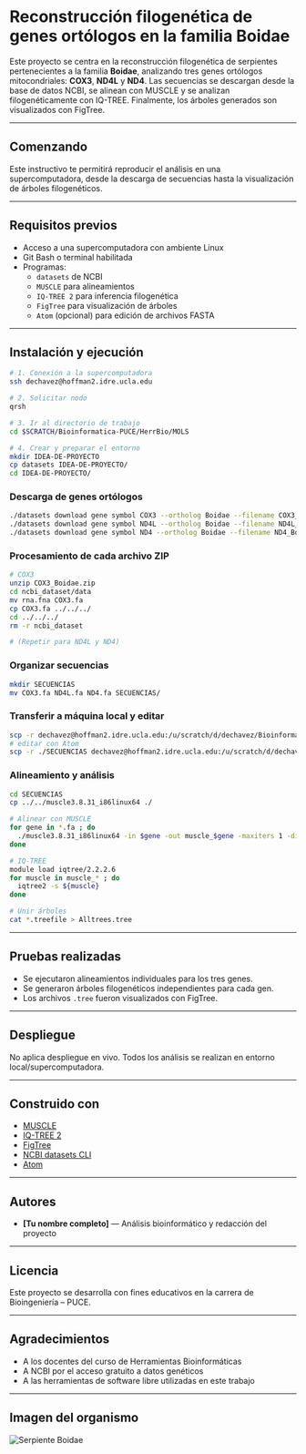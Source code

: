 # Reconstrucción filogenética de genes ortólogos en la familia Boidae

Este proyecto se centra en la reconstrucción filogenética de serpientes pertenecientes a la familia **Boidae**, analizando tres genes ortólogos mitocondriales: **COX3**, **ND4L** y **ND4**. Las secuencias se descargan desde la base de datos NCBI, se alinean con MUSCLE y se analizan filogenéticamente con IQ-TREE. Finalmente, los árboles generados son visualizados con FigTree.

---

## Comenzando

Este instructivo te permitirá reproducir el análisis en una supercomputadora, desde la descarga de secuencias hasta la visualización de árboles filogenéticos.

---

## Requisitos previos

- Acceso a una supercomputadora con ambiente Linux  
- Git Bash o terminal habilitada  
- Programas:
  - `datasets` de NCBI
  - `MUSCLE` para alineamientos
  - `IQ-TREE 2` para inferencia filogenética
  - `FigTree` para visualización de árboles
  - `Atom` (opcional) para edición de archivos FASTA

---

## Instalación y ejecución

```bash
# 1. Conexión a la supercomputadora
ssh dechavez@hoffman2.idre.ucla.edu

# 2. Solicitar nodo
qrsh

# 3. Ir al directorio de trabajo
cd $SCRATCH/Bioinformatica-PUCE/HerrBio/MOLS

# 4. Crear y preparar el entorno
mkdir IDEA-DE-PROYECTO
cp datasets IDEA-DE-PROYECTO/
cd IDEA-DE-PROYECTO/
```

### Descarga de genes ortólogos
```bash
./datasets download gene symbol COX3 --ortholog Boidae --filename COX3_Boidae.zip
./datasets download gene symbol ND4L --ortholog Boidae --filename ND4L_Boidae.zip
./datasets download gene symbol ND4 --ortholog Boidae --filename ND4_Boidae.zip
```

### Procesamiento de cada archivo ZIP
```bash
# COX3
unzip COX3_Boidae.zip
cd ncbi_dataset/data
mv rna.fna COX3.fa
cp COX3.fa ../../../
cd ../../../
rm -r ncbi_dataset

# (Repetir para ND4L y ND4)
```

### Organizar secuencias
```bash
mkdir SECUENCIAS
mv COX3.fa ND4L.fa ND4.fa SECUENCIAS/
```

### Transferir a máquina local y editar
```bash
scp -r dechavez@hoffman2.idre.ucla.edu:/u/scratch/d/dechavez/Bioinformatica-PUCE/HerrBio/MOLS/IDEA-DE-PROYECTO/SECUENCIAS ./
# editar con Atom
scp -r ./SECUENCIAS dechavez@hoffman2.idre.ucla.edu:/u/scratch/d/dechavez/Bioinformatica-PUCE/HerrBio/MOLS/IDEA-DE-PROYECTO/
```

### Alineamiento y análisis
```bash
cd SECUENCIAS
cp ../../muscle3.8.31_i86linux64 ./

# Alinear con MUSCLE
for gene in *.fa ; do
  ./muscle3.8.31_i86linux64 -in $gene -out muscle_$gene -maxiters 1 -diags
done

# IQ-TREE
module load iqtree/2.2.2.6
for muscle in muscle_* ; do
  iqtree2 -s ${muscle}
done

# Unir árboles
cat *.treefile > Alltrees.tree
```

---

## Pruebas realizadas

- Se ejecutaron alineamientos individuales para los tres genes.  
- Se generaron árboles filogenéticos independientes para cada gen.  
- Los archivos `.tree` fueron visualizados con FigTree.

---

## Despliegue

No aplica despliegue en vivo. Todos los análisis se realizan en entorno local/supercomputadora.

---

## Construido con

- [MUSCLE](https://www.drive5.com/muscle/)
- [IQ-TREE 2](http://www.iqtree.org/)
- [FigTree](http://tree.bio.ed.ac.uk/software/figtree/)
- [NCBI datasets CLI](https://www.ncbi.nlm.nih.gov/datasets/)
- [Atom](https://atom.io/)

---

## Autores

- **[Tu nombre completo]** — Análisis bioinformático y redacción del proyecto

---

## Licencia

Este proyecto se desarrolla con fines educativos en la carrera de Bioingeniería – PUCE.

---

## Agradecimientos

- A los docentes del curso de Herramientas Bioinformáticas  
- A NCBI por el acceso gratuito a datos genéticos  
- A las herramientas de software libre utilizadas en este trabajo

---

## Imagen del organismo

![Serpiente Boidae](https://t3.ftcdn.net/jpg/01/62/97/78/240_F_162977836_TO6ejAubuhvNeNFBRhfTNxGzwqYTc7m.jpg)
